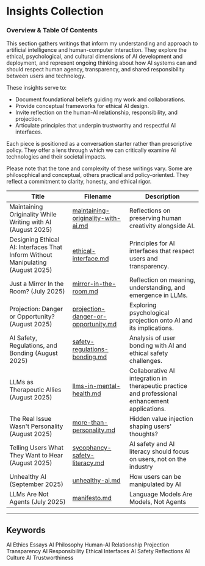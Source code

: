 # Insights Collection 

### Overview & Table Of Contents

This section gathers writings that inform my understanding and approach to artificial intelligence and human-computer interaction. They explore the ethical, psychological, and cultural dimensions of AI development and deployment, and represent ongoing thinking about how AI systems can and should respect human agency, transparency, and shared responsibility between users and technology.

These insights serve to:

- Document foundational beliefs guiding my work and collaborations.
- Provide conceptual frameworks for ethical AI design.
- Invite reflection on the human-AI relationship, responsibility, and projection.
- Articulate principles that underpin trustworthy and respectful AI interfaces.

Each piece is positioned as a conversation starter rather than prescriptive policy. They offer a lens through which we can critically examine AI technologies and their societal impacts. 

Please note that the tone and complexity of these writings vary. Some are philosophical and conceptual, others practical and policy-oriented. They reflect a commitment to clarity, honesty, and ethical rigor.



| Title                                             | Filename                              | Description                                                       |
| ------------------------------------------------- | ------------------------------------- | ----------------------------------------------------------------- |
| Maintaining Originality While Writing with AI (August 2025)                 | [maintaining-originality-with-ai.md](/insights/maintaining-originality-with-ai.md)  | Reflections on preserving human creativity alongside AI.          |
| Designing Ethical AI: Interfaces That Inform Without Manipulating (August 2025) | [ethical-interface.md](/insights/ethical-interface.md)                | Principles for AI interfaces that respect users and transparency. |
| Just a Mirror In the Room? (July 2025)                       | [mirror-in-the-room.md](/insights/mirror-in-the-room.md)                | Reflection on meaning, understanding, and emergence in LLMs.      |
| Projection: Danger or Opportunity? (August 2025)               | [projection-danger-or-opportunity.md](/insights/projection-danger-or-opportunity.md) | Exploring psychological projection onto AI and its implications.  |
| AI Safety, Regulations, and Bonding (August 2025)              |  [safety-regulations-bonding.md](insights/safety-regulations-bonding.md) | Analysis of user bonding with AI and ethical safety challenges.              
| LLMs as Therapeutic Allies (August 2025)               | [llms-in-mental-health.md](/insights/llms-in-mental-health.md)       | Collaborative AI integration in therapeutic practice and professional enhancement applications.   |
| The Real Issue Wasn't Personality (August 2025)               | [more-than-personality.md](/insights/more-than-personality.md)       | Hidden value injection shaping users' thoughts?   |
| Telling Users What They Want to Hear (August 2025)               | [sycophancy-safety-literacy.md](/insights/sycophancy-safety-literacy.md)       | AI safety and AI literacy should focus on users, not on the industry   |
| Unhealthy AI (September 2025)            | [unhealthy-ai.md](/insights/unhealthy-ai.md)       | How users can be manipulated by AI  |
| LLMs Are Not Agents (July 2025)              | [manifesto.md](/insights/manifesto.md)       | Language Models Are Models, Not Agents   |

---

## Keywords

AI Ethics Essays AI Philosophy Human-AI Relationship Projection Transparency AI Responsibility Ethical Interfaces AI Safety Reflections AI Culture AI Trustworthiness



